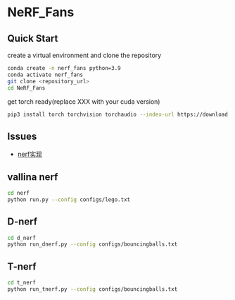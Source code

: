 # NeRF_Fans
## Quick Start
create a virtual environment and clone the repository
  ```bash
  conda create -n nerf_fans python=3.9
  conda activate nerf_fans
  git clone <repository_url>
  cd NeRF_Fans
  ```
get torch ready(replace XXX with your cuda version)
```bash  
pip3 install torch torchvision torchaudio --index-url https://download.pytorch.org/whl/cuXXX
```
## Issues


- [nerf实现](https://github.com/yenchenlin/nerf-pytorch)

## vallina nerf
  ```bash
  cd nerf
  python run.py --config configs/lego.txt
  ```
## D-nerf
  ```bash
  cd d_nerf
  python run_dnerf.py --config configs/bouncingballs.txt
  ```
## T-nerf
  ```bash
  cd t_nerf
  python run_tnerf.py --config configs/bouncingballs.txt




